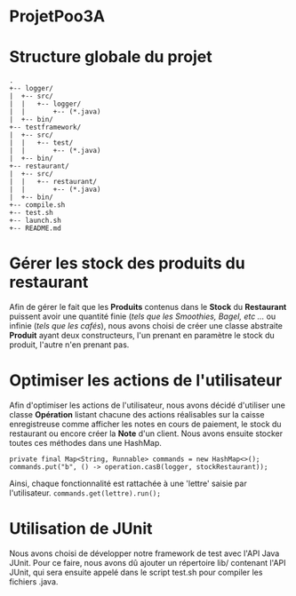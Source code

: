 
# ProjetPoo3A

Structure globale du projet
=
```
.
+-- logger/
|  +-- src/
|  |   +-- logger/
|  |       +-- (*.java)
|  +-- bin/
+-- testframework/
|  +-- src/
|  |   +-- test/
|  |       +-- (*.java)
|  +-- bin/
+-- restaurant/
|  +-- src/
|  |   +-- restaurant/
|  |       +-- (*.java)
|  +-- bin/
+-- compile.sh
+-- test.sh
+-- launch.sh
+-- README.md
```

Gérer les stock des produits du restaurant
=
Afin de gérer le fait que les **Produits** contenus dans le **Stock** du **Restaurant** puissent avoir une quantité finie (*tels que les Smoothies, Bagel, etc ...* ou infinie (*tels que les cafés*), nous avons choisi de créer une classe abstraite **Produit** ayant deux constructeurs, l'un prenant en paramètre le stock du produit, l'autre n'en prenant pas.

Optimiser les actions de l'utilisateur
=
Afin d'optimiser les actions de l'utilisateur, nous avons décidé d'utiliser une classe **Opération** listant chacune des actions réalisables sur la caisse enregistreuse comme afficher les notes en cours de paiement, le stock du restaurant ou encore créer la **Note** d'un client. Nous avons ensuite stocker toutes ces méthodes dans une HashMap.

`private final Map<String, Runnable> commands = new HashMap<>();
commands.put("b", () -> operation.casB(logger, stockRestaurant));`

Ainsi, chaque fonctionnalité est rattachée à une 'lettre' saisie par l'utilisateur.
`commands.get(lettre).run();`

Utilisation de JUnit
=
Nous avons choisi de développer notre framework de test avec l'API Java JUnit. Pour ce faire, nous avons dû ajouter un répertoire lib/ contenant l'API JUnit, qui sera ensuite appelé dans le script test.sh pour compiler les fichiers .java.
